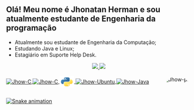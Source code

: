 





## Olá! Meu nome é Jhonatan Herman e sou atualmente estudante de Engenharia da programação

- Atualmente sou estudante de Engenharia da Computação;
- Estudando Java e Linux;
- Estagiário em Suporte Help Desk.

<div align="center">
  <a href="https://github.com/JhonatanHerman">
  <img height="180em" src="https://github-readme-stats.vercel.app/api?username=JhonatanHerman&show_icons=true&theme=dracula&include_all_commits=true&count_private=true"/>
  <img height="180em" src="https://github-readme-stats.vercel.app/api/top-langs/?username=JhonatanHerman&layout=compact&langs_count=7&theme=dracula"/>
</div>

<div style="display: inline_block"><br>
  
  <img align="center" alt="Jhow-C" height="30" width="40" src="https://cdn.jsdelivr.net/gh/devicons/devicon/icons/c/c-original.svg" />
  <img align="center" alt="Jhow-C" height="30" width="40" src="https://cdn.jsdelivr.net/gh/devicons/devicon/icons/csharp/csharp-original.svg" />
  <img align="center" alt="Jhow-Python" height="30" width="40" src="https://raw.githubusercontent.com/devicons/devicon/master/icons/python/python-original.svg">
  <img align="center" alt="Jhow-Ubuntu" height="30" width="40" src="https://cdn.jsdelivr.net/gh/devicons/devicon/icons/ubuntu/ubuntu-plain.svg" />
  <img align="center" alt="Jhow-Java" height="30" width="40" src="https://cdn.jsdelivr.net/gh/devicons/devicon/icons/java/java-original.svg" />
  
  
  <img align="right" alt="Jhow-pic" height="150" style="border-radius:50px;" src="https://cdn.discordapp.com/attachments/949824248413831168/949824445600657448/download20220306212210.png">
  
    
</div>
  
  ## 

  
 ![Snake animation](https://github.com/JhonatanHerman/JhonatanHerman/blob/output/github-contribution-grid-snake.svg)
  

  
